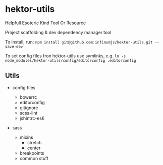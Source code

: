 # hektor-utils

Helpfull Esoteric Kind Tool Or Resource

Project scaffolding &amp; dev dependency manager tool

To install, run: ``npm install git@github.com:infinumjs/hektor-utils.git --save-dev``

To set config files fron hektor-utils use symlinks, e.g. ``ln -s node_modules/hektor-utils/config/editorconfig .editorconfig``

## Utils

* config files
  * bowerrc
  * editorconfig
  * gitignore
  * scss-lint
  * jshintrc-es6

* sass
  * mixins
    * stretch
    * center
  * breakpoints
  * common stuff
